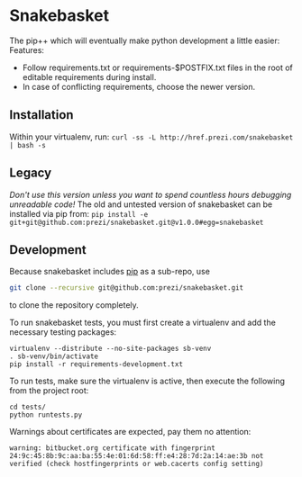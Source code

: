 Snakebasket
===============

The pip++ which will eventually make python development a little easier:
Features:
 * Follow requirements.txt or requirements-$POSTFIX.txt files in 
   the root of editable requirements during install.
 * In case of conflicting requirements, choose the newer version.

Installation
---
Within your virtualenv, run:
`curl -ss -L http://href.prezi.com/snakebasket | bash -s`

Legacy
---
*Don't use this version unless you want to spend countless hours debugging unreadable code!*
The old and untested version of snakebasket can be installed via pip from:
`pip install -e git+git@github.com:prezi/snakebasket.git@v1.0.0#egg=snakebasket`

Development
---
Because snakebasket includes [pip](http://pypi.python.org/pypi/pip) as a sub-repo, use
```bash
git clone --recursive git@github.com:prezi/snakebasket.git 
```
to clone the repository completely.


To run snakebasket tests, you must first create a virtualenv
and add the necessary testing packages:
```
virtualenv --distribute --no-site-packages sb-venv
. sb-venv/bin/activate
pip install -r requirements-development.txt 
```
To run tests, make sure the virtualenv is active, then execute the
following from the project root:
```
cd tests/
python runtests.py
```
Warnings about certificates are expected, pay them no attention:
```
warning: bitbucket.org certificate with fingerprint 24:9c:45:8b:9c:aa:ba:55:4e:01:6d:58:ff:e4:28:7d:2a:14:ae:3b not verified (check hostfingerprints or web.cacerts config setting)
```

